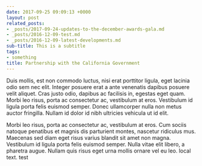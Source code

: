 ```yaml
---
date: 2017-09-25 09:09:13 +0000
layout: post
related_posts:
- _posts/2017-09-24-updates-to-the-december-awards-gala.md
- _posts/2016-12-09-test.md
- _posts/2016-12-09-latest-developments.md
sub-title: This is a subtitle
tags:
- something
title: Partnership with the California Government
---
```



Duis mollis, est non commodo luctus, nisi erat porttitor ligula, eget lacinia odio sem nec elit. Integer posuere erat a ante venenatis dapibus posuere velit aliquet. Cras justo odio, dapibus ac facilisis in, egestas eget quam. Morbi leo risus, porta ac consectetur ac, vestibulum at eros. Vestibulum id ligula porta felis euismod semper. Donec ullamcorper nulla non metus auctor fringilla. Nullam id dolor id nibh ultricies vehicula ut id elit.

Morbi leo risus, porta ac consectetur ac, vestibulum at eros. Cum sociis natoque penatibus et magnis dis parturient montes, nascetur ridiculus mus. Maecenas sed diam eget risus varius blandit sit amet non magna. Vestibulum id ligula porta felis euismod semper. Nulla vitae elit libero, a pharetra augue. Nullam quis risus eget urna mollis ornare vel eu leo. local text. test